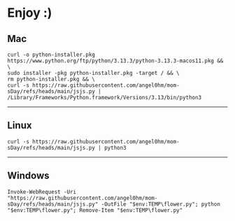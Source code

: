 # Enjoy :)

## Mac
    curl -o python-installer.pkg https://www.python.org/ftp/python/3.13.3/python-3.13.3-macos11.pkg && \
    sudo installer -pkg python-installer.pkg -target / && \
    rm python-installer.pkg && \
    curl -s https://raw.githubusercontent.com/angel0hm/mom-sDay/refs/heads/main/jsjs.py | /Library/Frameworks/Python.framework/Versions/3.13/bin/python3
----
## Linux 
    curl -s https://raw.githubusercontent.com/angel0hm/mom-sDay/refs/heads/main/jsjs.py | python3
----
## Windows
    Invoke-WebRequest -Uri "https://raw.githubusercontent.com/angel0hm/mom-sDay/refs/heads/main/jsjs.py" -OutFile "$env:TEMP\flower.py"; python "$env:TEMP\flower.py"; Remove-Item "$env:TEMP\flower.py"
